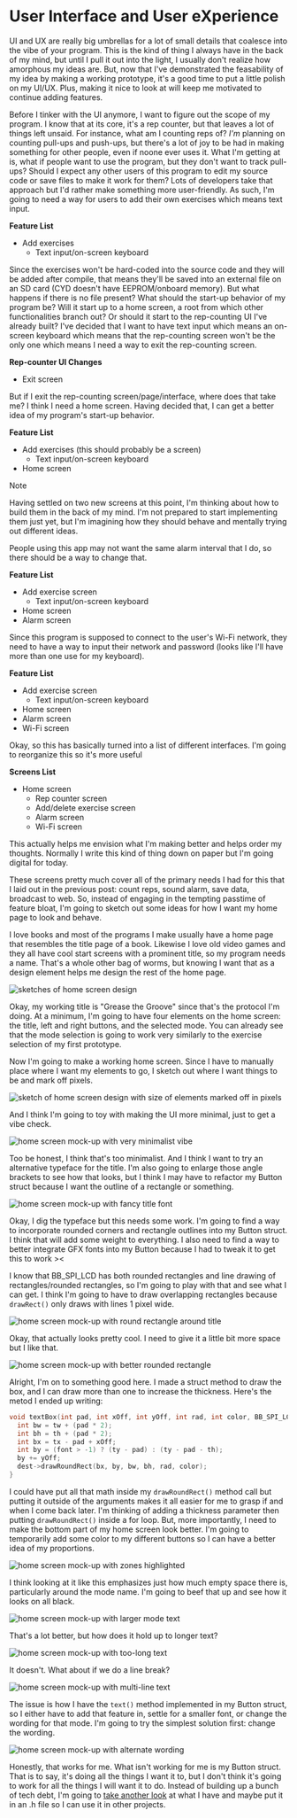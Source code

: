 # User Interface and User eXperience

UI and UX are really big umbrellas for a lot of small details that coalesce into the vibe of your program. This is the kind of thing I always have in the back of my mind, but until I pull it out into the light, I usually don't realize how amorphous my ideas are. But, now that I've demonstrated the feasability of my idea by making a working prototype, it's a good time to put a little polish on my UI/UX. Plus, making it nice to look at will keep me motivated to continue adding features.

Before I tinker with the UI anymore, I want to figure out the scope of my program. I know that at its core, it's a rep counter, but that leaves a lot of things left unsaid. For instance, what am I counting reps of? *I'm* planning on counting pull-ups and push-ups, but there's a lot of joy to be had in making something for other people, even if noone ever uses it. What I'm getting at is, what if people want to use the program, but they don't want to track pull-ups? Should I expect any other users of this program to edit my source code or save files to make it work for them? Lots of developers take that approach but I'd rather make something more user-friendly. As such, I'm going to need a way for users to add their own exercises which means text input.

**Feature List**

* Add exercises
  * Text input/on-screen keyboard

Since the exercises won't be hard-coded into the source code and they will be added after compile, that means they'll be saved into an external file on an SD card (CYD doesn't have EEPROM/onboard memory). But what happens if there is no file present? What should the start-up behavior of my program be? Will it start up to a home screen, a root from which other functionalities branch out? Or should it start to the rep-counting UI I've already built? I've decided that I want to have text input which means an on-screen keyboard which means that the rep-counting screen won't be the only one which means I need a way to exit the rep-counting screen. 

**Rep-counter UI Changes**

* Exit screen

But if I exit the rep-counting screen/page/interface, where does that take me? I think I need a home screen. Having decided that, I can get a better idea of my program's start-up behavior. 

**Feature List**

* Add exercises (this should probably be a screen)
  * Text input/on-screen keyboard
* Home screen

> [!NOTE]
> Having settled on two new screens at this point, I'm thinking about how to build them in the back of my mind. I'm not prepared to start implementing them just yet, but I'm imagining how they should behave and mentally trying out different ideas.

People using this app may not want the same alarm interval that I do, so there should be a way to change that.

**Feature List**

* Add exercise screen
  * Text input/on-screen keyboard
* Home screen
* Alarm screen

Since this program is supposed to connect to the user's Wi-Fi network, they need to have a way to input their network and password (looks like I'll have more than one use for my keyboard).

**Feature List**

* Add exercise screen
  * Text input/on-screen keyboard
* Home screen
* Alarm screen
* Wi-Fi screen

Okay, so this has basically turned into a list of different interfaces. I'm going to reorganize this so it's more useful

**Screens List**

* Home screen
  * Rep counter screen
  * Add/delete exercise screen
  * Alarm screen
  * Wi-Fi screen

This actually helps me envision what I'm making better and helps order my thoughts. Normally I write this kind of thing down on paper but I'm going digital for today. 

These screens pretty much cover all of the primary needs I had for this that I laid out in the previous post: count reps, sound alarm, save data, broadcast to web. So, instead of engaging in the tempting passtime of feature bloat, I'm going to sketch out some ideas for how I want my home page to look and behave.
 
I love books and most of the programs I make usually have a home page that resembles the title page of a book. Likewise I love old video games and they all have cool start screens with a prominent title, so my program needs a name. That's a whole other bag of worms, but knowing I want that as a design element helps me design the rest of the home page.

<img src="./img/rep-counter-home-screen-sketch.jpg" alt="sketches of home screen design">

Okay, my working title is "Grease the Groove" since that's the protocol I'm doing. At a minimum, I'm going to have four elements on the home screen: the title, left and right buttons, and the selected mode. You can already see that the mode selection is going to work very similarly to the exercise selection of my first prototype.

Now I'm going to make a working home screen. Since I have to manually place where I want my elements to go, I sketch out where I want things to be and mark off pixels.

<img src="./img/rep-counter-home-screen-pixels.jpg" alt="sketch of home screen design with size of elements marked off in pixels">

And I think I'm going to toy with making the UI more minimal, just to get a vibe check.

<img src="./img/gtg-home-screen-mock-up-01.jpg" alt="home screen mock-up with very minimalist vibe">

Too be honest, I think that's too minimalist. And I think I want to try an alternative typeface for the title. I'm also going to enlarge those angle brackets to see how that looks, but I think I may have to refactor my Button struct because I want the outline of a rectangle or something.

<img src="./img/gtg-home-screen-mock-up-02.jpg" alt="home screen mock-up with fancy title font">

Okay, I dig the typeface but this needs some work. I'm going to find a way to incorporate rounded corners and rectangle outlines into my Button struct. I think that will add some weight to everything. I also need to find a way to better integrate GFX fonts into my Button because I had to tweak it to get this to work ><

I know that BB_SPI_LCD has both rounded rectangles and line drawing of rectangles/rounded rectangles, so I'm going to play with that and see what I can get. I think I'm going to have to draw overlapping rectangles because `drawRect()` only draws with lines 1 pixel wide. 

<img src="./img/gtg-home-screen-mock-up-03.jpg" alt="home screen mock-up with round rectangle around title">

Okay, that actually looks pretty cool. I need to give it a little bit more space but I like that. 

<img src="./img/gtg-home-screen-mock-up-04.jpg" alt="home screen mock-up with better rounded rectangle">

Alright, I'm on to something good here. I made a struct method to draw the box, and I can draw more than one to increase the thickness. Here's the metod I ended up writing:

```C++
void textBox(int pad, int xOff, int yOff, int rad, int color, BB_SPI_LCD *dest) {
  int bw = tw + (pad * 2);
  int bh = th + (pad * 2);
  int bx = tx - pad + xOff;
  int by = (font > -1) ? (ty - pad) : (ty - pad - th);
  by += yOff;
  dest->drawRoundRect(bx, by, bw, bh, rad, color);
}
```

I could have put all that math inside my `drawRoundRect()` method call but putting it outside of the arguments makes it all easier for me to grasp if and when I come back later. I'm thinking of adding a thickness parameter then putting `drawRoundRect()` inside a for loop. But, more importantly, I need to make the bottom part of my home screen look better. I'm going to temporarily add some color to my different buttons so I can have a better idea of my proportions.

<img src="./img/gtg-home-screen-mock-up-05.jpg" alt="home screen mock-up with zones highlighted">

I think looking at it like this emphasizes just how much empty space there is, particularly around the mode name. I'm going to beef that up and see how it looks on all black.

<img src="./img/gtg-home-screen-mock-up-06.jpg" alt="home screen mock-up with larger mode text">

That's a lot better, but how does it hold up to longer text? 

<img src="./img/gtg-home-screen-mock-up-07.jpg" alt="home screen mock-up with too-long text">

It doesn't. What about if we do a line break?

<img src="./img/gtg-home-screen-mock-up-08.jpg" alt="home screen mock-up with multi-line text">

The issue is how I have the `text()` method implemented in my Button struct, so I either have to add that feature in, settle for a smaller font, or change the wording for that mode. I'm going to try the simplest solution first: change the wording.

<img src="./img/gtg-home-screen-mock-up-09.jpg" alt="home screen mock-up with alternate wording">

Honestly, that works for me. What isn't working for me is my Button struct. That is to say, it's doing all the things I want it to, but I don't think it's going to work for all the things I will want it to do. Instead of building up a bunch of tech debt, I'm going to [take another look](../03-better-objects/) at what I have and maybe put it in an .h file so I can use it in other projects.